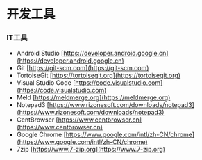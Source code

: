 # 开发工具

### IT工具

- Android Studio [https://developer.android.google.cn](https://developer.android.google.cn)
- Git [https://git-scm.com](https://git-scm.com)
- TortoiseGit [https://tortoisegit.org](https://tortoisegit.org)
- Visual Studio Code [https://code.visualstudio.com](https://code.visualstudio.com)
- Meld [https://meldmerge.org](https://meldmerge.org)
- Notepad3 [https://www.rizonesoft.com/downloads/notepad3](https://www.rizonesoft.com/downloads/notepad3)
- CentBrowser [https://www.centbrowser.cn](https://www.centbrowser.cn)
- Google Chrome [https://www.google.com/intl/zh-CN/chrome](https://www.google.com/intl/zh-CN/chrome)
- 7zip [https://www.7-zip.org](https://www.7-zip.org)